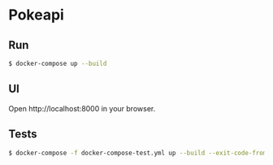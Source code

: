 # Pokeapi
## Run
```bash
$ docker-compose up --build
```
## UI
Open http://localhost:8000 in your browser.

## Tests
```bash
$ docker-compose -f docker-compose-test.yml up --build --exit-code-from pokeapi-test
```
